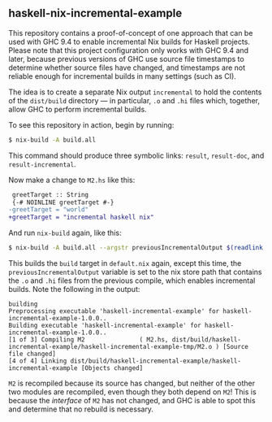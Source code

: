 ## haskell-nix-incremental-example

This repository contains a proof-of-concept of one approach that can be used with GHC 9.4 to enable incremental Nix builds for Haskell projects.
Please note that this project configuration only works with GHC 9.4 and later, because previous versions of GHC use source file timestamps to determine whether source files have changed, and timestamps are not reliable enough for incremental builds in many settings (such as CI).

The idea is to create a separate Nix output `incremental` to hold the contents of the `dist/build` directory &mdash; in particular, `.o` and `.hi` files which, together, allow GHC to perform incremental builds.

To see this repository in action, begin by running:

```bash
$ nix-build -A build.all
```

This command should produce three symbolic links: `result`, `result-doc`, and `result-incremental`.

Now make a change to `M2.hs` like this:

```patch
 greetTarget :: String
 {-# NOINLINE greetTarget #-}
-greetTarget = "world"
+greetTarget = "incremental haskell nix"
```

And run `nix-build` again, like this:

```bash
$ nix-build -A build.all --argstr previousIncrementalOutput $(readlink result-incremental)
```

This builds the `build` target in `default.nix` again, except this time, the `previousIncrementalOutput` variable is set to the nix store path that contains the `.o` and `.hi` files from the previous compile, which enables incremental builds.
Note the following in the output:

```
building
Preprocessing executable 'haskell-incremental-example' for haskell-incremental-example-1.0.0..
Building executable 'haskell-incremental-example' for haskell-incremental-example-1.0.0..
[1 of 3] Compiling M2               ( M2.hs, dist/build/haskell-incremental-example/haskell-incremental-example-tmp/M2.o ) [Source file changed]
[4 of 4] Linking dist/build/haskell-incremental-example/haskell-incremental-example [Objects changed]
```

`M2` is recompiled because its source has changed, but neither of the other two modules are recompiled, even though they both depend on `M2`!
This is because the _interface_ of `M2` has not changed, and GHC is able to spot this and determine that no rebuild is necessary.
